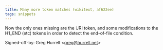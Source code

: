 ```yaml
---
title: Many more token matches (wikitext, af622ee)
tags: snippets
---
```


Now the only ones missing are the URI token, and some modifications to the H1_END (etc) tokens in order to detect the end-of-file condition.

Signed-off-by: Greg Hurrell &lt;greg@hurrell.net&gt;
